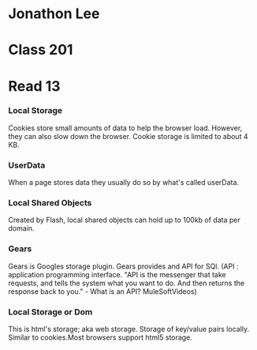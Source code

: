 # Jonathon Lee
# Class 201
# Read 13

### Local Storage
Cookies store small amounts of data to help the browser load. However, they can also slow down the browser. Cookie storage is limited to about 4 KB. 

### UserData
When a page stores data they usually do so by what's called userData. 

### Local Shared Objects
Created by Flash, local shared objects can hold up to 100kb of data per domain.

### Gears
Gears is Googles storage plugin. Gears provides and API for SQl. (API : application programming interface. "API is the messenger that take requests, and tells the system what you want to do. And then returns the response back to you." - What is an API? MuleSoftVideos)

### Local Storage or Dom
This is html's storage; aka web storage. Storage of key/value pairs locally. Similar to cookies.Most browsers support html5 storage. 

